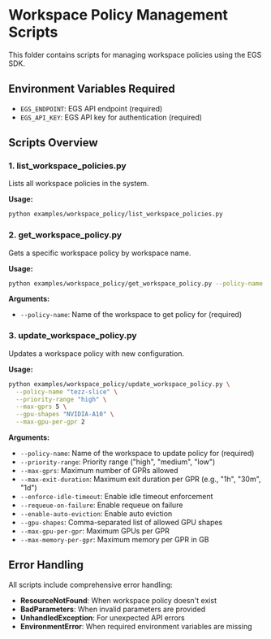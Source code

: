 # Workspace Policy Management Scripts

This folder contains scripts for managing workspace policies using the EGS SDK.

## Environment Variables Required

- `EGS_ENDPOINT`: EGS API endpoint (required)
- `EGS_API_KEY`: EGS API key for authentication (required)

## Scripts Overview

### 1. list_workspace_policies.py
Lists all workspace policies in the system.

**Usage:**
```bash
python examples/workspace_policy/list_workspace_policies.py
```



### 2. get_workspace_policy.py
Gets a specific workspace policy by workspace name.

**Usage:**
```bash
python examples/workspace_policy/get_workspace_policy.py --policy-name "my-workspace"
```

**Arguments:**
- `--policy-name`: Name of the workspace to get policy for (required)



### 3. update_workspace_policy.py
Updates a workspace policy with new configuration.

**Usage:**
```bash
python examples/workspace_policy/update_workspace_policy.py \
  --policy-name "tezz-slice" \
  --priority-range "high" \
  --max-gprs 5 \
  --gpu-shapes "NVIDIA-A10" \
  --max-gpu-per-gpr 2

```

**Arguments:**
- `--policy-name`: Name of the workspace to update policy for (required)
- `--priority-range`: Priority range ("high", "medium", "low")
- `--max-gprs`: Maximum number of GPRs allowed
- `--max-exit-duration`: Maximum exit duration per GPR (e.g., "1h", "30m", "1d")
- `--enforce-idle-timeout`: Enable idle timeout enforcement
- `--requeue-on-failure`: Enable requeue on failure
- `--enable-auto-eviction`: Enable auto eviction
- `--gpu-shapes`: Comma-separated list of allowed GPU shapes
- `--max-gpu-per-gpr`: Maximum GPUs per GPR
- `--max-memory-per-gpr`: Maximum memory per GPR in GB

## Error Handling

All scripts include comprehensive error handling:

- **ResourceNotFound**: When workspace policy doesn't exist
- **BadParameters**: When invalid parameters are provided
- **UnhandledException**: For unexpected API errors
- **EnvironmentError**: When required environment variables are missing
